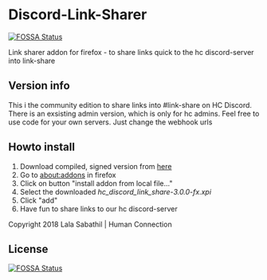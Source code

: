 # Discord-Link-Sharer
[![FOSSA Status](https://app.fossa.io/api/projects/git%2Bgithub.com%2FHuman-Connection%2FDiscord-Link-Sharer.svg?type=shield)](https://app.fossa.io/projects/git%2Bgithub.com%2FHuman-Connection%2FDiscord-Link-Sharer?ref=badge_shield)

Link sharer addon for firefox - to share links quick to the hc discord-server into link-share

## Version info
This i the community edition to share links into #link-share on HC Discord.
There is an exsisting admin version, which is only for hc admins.
Feel free to use code for your own servers.
Just change the webhook urls

## Howto install
1. Download compiled, signed version from [here](https://github.com/Human-Connection/Discord-Link-Sharer/blob/master/hc_discord_link_share-3.0.0-fx.xpi)
2. Go to [about:addons](about:addons) in firefox
3. Click on button "install addon from local file..."
4. Select the downloaded *hc_discord_link_share-3.0.0-fx.xpi*
5. Click "add"
6. Have fun to share links to our hc discord-server

Copyright 2018 Lala Sabathil | Human Connection


## License
[![FOSSA Status](https://app.fossa.io/api/projects/git%2Bgithub.com%2FHuman-Connection%2FDiscord-Link-Sharer.svg?type=large)](https://app.fossa.io/projects/git%2Bgithub.com%2FHuman-Connection%2FDiscord-Link-Sharer?ref=badge_large)